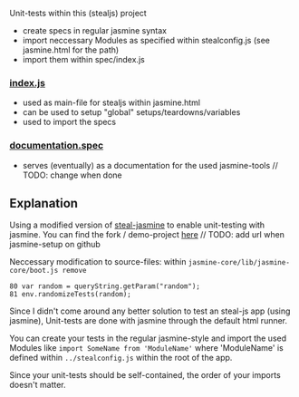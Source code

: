 Unit-tests within this (stealjs) project
- create specs in regular jasmine syntax
- import neccessary Modules as specified within stealconfig.js (see jasmine.html for the path)
- import them within spec/index.js

### [index.js](spec/index.js)
* used as main-file for stealjs within jasmine.html
* can be used to setup "global" setups/teardowns/variables
* used to import the specs

### [documentation.spec](spec/documentation.spec.js)
* serves (eventually) as a documentation for the used jasmine-tools // TODO: change when done

## Explanation

Using a modified version of [steal-jasmine](https://github.com/stealjs/steal-jasmine/blob/master/README.md) to enable unit-testing with jasmine.
You can find the fork / demo-project [here](...) // TODO: add url when jasmine-setup on github

Neccessary modification to source-files:
within ```jasmine-core/lib/jasmine-core/boot.js remove```
```
80 var random = queryString.getParam("random");
81 env.randomizeTests(random);
```

Since I didn't come around any better solution to test an steal-js app (using jasmine),
Unit-tests are done with jasmine through the default html runner.

You can create your tests in the regular jasmine-style and import the used Modules like
``` import SomeName from 'ModuleName' ```
where 'ModuleName' is defined within ```../stealconfig.js``` within the root of the app.

Since your unit-tests should be self-contained, the order of your imports doesn't matter.